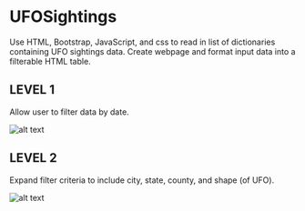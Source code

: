 # UFOSightings

Use HTML, Bootstrap, JavaScript, and css to read in list of dictionaries containing UFO sightings data.  Create webpage and format input data into a filterable HTML table.

## LEVEL 1
  Allow user to filter data by date.

![alt text](https://github.com/dougbhigh/UFOSightings/blob/master/UFO-level-1/static/images/level1.png)

## LEVEL 2
  Expand filter criteria to include city, state, county, and shape (of UFO).

![alt text](https://github.com/dougbhigh/UFOSightings/blob/master/UFO-level-1/static/images/level2.png)

